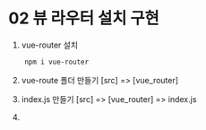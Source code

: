 # 02 뷰 라우터 설치 구현

1. vue-router 설치
```bash
    npm i vue-router
```

2. vue-route  폴더 만들기
[src] => [vue_router]

3. index.js 만들기
[src] => [vue_router] => index.js

4. 